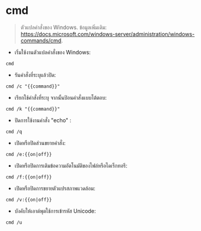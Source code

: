 # cmd

> ตัวแปลคำสั่งของ Windows.
> ข้อมูลเพิ่มเติม: <https://docs.microsoft.com/windows-server/administration/windows-commands/cmd>.

- เริ่มใช้งานตัวแปลคำสั่งของ Windows:

`cmd`

- รันคำสั่งที่ระบุแล้วปิด:

`cmd /c "{{command}}"`

- เรียกใช้คำสั่งที่ระบุ จากนั้นป้อนคำสั่งแบบโต้ตอบ:

`cmd /k "{{command}}"`

- ปิดการใช้งานคำสั่ง "echo" :

`cmd /q`

- เปิดหรือปิดส่วนขยายคำสั่ง:

`cmd /e:{{on|off}}`

- เปิดหรือปิดการเติมข้อความอัตโนมัติของไฟล์หรือไดเร็กทอรี:

`cmd /f:{{on|off}}`

- เปิดหรือปิดการขยายตัวแปรสภาพแวดล้อม:

`cmd /v:{{on|off}}`

- บังคับให้เอาต์พุตใช้การเข้ารหัส Unicode:

`cmd /u`
